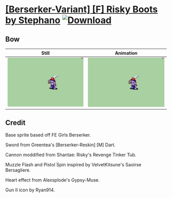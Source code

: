 # [\[Berserker-Variant\] \[F\] Risky Boots by Stephano](./) [![Download](https://img.shields.io/badge/Download--red?style=social&logo=github)](https://minhaskamal.github.io/DownGit/#/home?url=https://github.com/Klokinator/FE-Repo/tree/main/Battle%20Animations%2FInfantry%20-%20(Axe)%20Brigs%2C%20Pirates%2C%20Zerkers%2F%5BBerserker-Variant%5D%20%5BF%5D%20Risky%20Boots%20by%20Stephano%2F5.%20Bow%20(Pistol))

## Bow

| Still | Animation |
| :---: | :-------: |
| ![Bow still](./Bow_000.png) | ![Bow](./Bow.gif) |

## Credit

Base sprite based off FE Girls Berserker.

Sword from Greentea's [Berserker-Reskin] [M] Dart.

Cannon moddified from Shantae: Risky's Revenge Tinker Tub.

Muzzle Flash and Pistol Spin inspired by VelvetKitsune's Saoirse Bersagliere.

Heart effect from Alexsplode's Gypsy-Muse.

Gun II icon by Ryan914.
